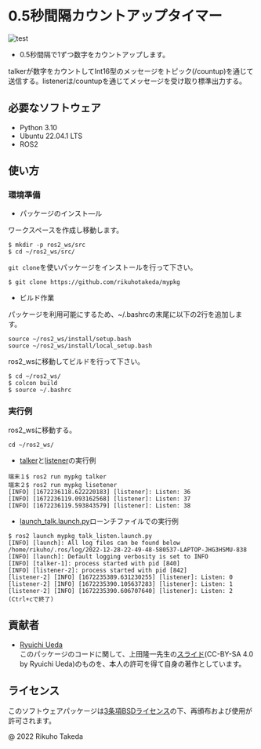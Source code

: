# 0.5秒間隔カウントアップタイマー
![test](https://github.com/rikuhotakeda/mypkg/actions/workflows/test.yml/badge.svg)

* 0.5秒間隔で1ずつ数字をカウントアップします。

talkerが数字をカウントしてInt16型のメッセージをトピック(/countup)を通じて送信する。listenerは/countupを通じてメッセージを受け取り標準出力する。

## 必要なソフトウェア
* Python 3.10
* Ubuntu 22.04.1 LTS
* ROS2

## 使い方
### 環境準備
* パッケージのインスト―ル

ワークスペースを作成し移動します。
```
$ mkdir -p ros2_ws/src
$ cd ~/ros2_ws/src/
```

`git clone`を使いパッケージをインストールを行って下さい。
```
$ git clone https://github.com/rikuhotakeda/mypkg
```

* ビルド作業

パッケージを利用可能にするため、~/.bashrcの末尾に以下の2行を追加します。
```
source ~/ros2_ws/install/setup.bash
source ~/ros2_ws/install/local_setup.bash
```

ros2_wsに移動してビルドを行って下さい。
```
$ cd ~/ros2_ws/
$ colcon build
$ source ~/.bashrc
```

### 実行例
ros2_wsに移動する。
```
cd ~/ros2_ws/
```

* [talker](https://github.com/rikuhotakeda/mypkg/blob/master/mypkg/talker.py)と[listener](https://github.com/rikuhotakeda/mypkg/blob/master/mypkg/listener.py)の実行例
```
端末１$ ros2 run mypkg talker
端末２$ ros2 run mypkg lisetener
[INFO] [1672236118.622220183] [listener]: Listen: 36
[INFO] [1672236119.093162568] [listener]: Listen: 37
[INFO] [1672236119.593843579] [listener]: Listen: 38
```

* [launch_talk.launch.py](https://github.com/rikuhotakeda/mypkg/blob/master/launch/talk_listen.launch.py)ローンチファイルでの実行例
```
$ ros2 launch mypkg talk_listen.launch.py
[INFO] [launch]: All log files can be found below /home/rikuho/.ros/log/2022-12-28-22-49-48-580537-LAPTOP-JHG3HSMU-838
[INFO] [launch]: Default logging verbosity is set to INFO
[INFO] [talker-1]: process started with pid [840]
[INFO] [listener-2]: process started with pid [842]
[listener-2] [INFO] [1672235389.631230255] [listener]: Listen: 0
[listener-2] [INFO] [1672235390.105637283] [listener]: Listen: 1
[listener-2] [INFO] [1672235390.606707640] [listener]: Listen: 2
(Ctrl+cで終了)
```

## 貢献者
* [Ryuichi Ueda](https://github.com/ryuichiueda)  
このパッケージのコードに関して、上田隆一先生の[スライド](https://github.com/ryuichiueda/my_slides/tree/master/robosys_2022)(CC-BY-SA 4.0 by Ryuichi Ueda)のものを、本人の許可を得て自身の著作としています。

## ライセンス
このソフトウェアパッケージは[3条項BSDライセンス](https://opensource.org/licenses/BSD-3-Clause)の下、再頒布および使用が許可されます。

@ 2022 Rikuho Takeda

